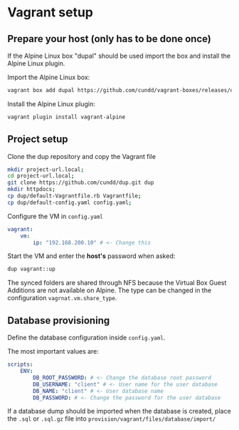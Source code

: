 Vagrant setup
=============

Prepare your host (only has to be done once)
--------------------------------------------

If the Alpine Linux box "dupal" should be used import the box and install the Alpine Linux plugin.

Import the Alpine Linux box:

```bash
vagrant box add dupal https://github.com/cundd/vagrant-boxes/releases/download/0.1.0/alpine-3.3.0-x86_64.box
```

Install the Alpine Linux plugin:

```bash
vagrant plugin install vagrant-alpine
```


Project setup
-------------

Clone the dup repository and copy the Vagrant file

```bash
mkdir project-url.local;
cd project-url.local;
git clone https://github.com/cundd/dup.git dup
mkdir httpdocs;
cp dup/default-Vagrantfile.rb Vagrantfile;
cp dup/default-config.yaml config.yaml;
```

Configure the VM in `config.yaml`

```yaml
vagrant:
    vm:
        ip: "192.168.200.10" # <- Change this
```

Start the VM and enter the **host's** password when asked:

```bash
dup vagrant::up
```

The synced folders are shared through NFS because the Virtual Box Guest Additions are not available on Alpine. The type can be changed in the configuration `vagrnat.vm.share_type`.


Database provisioning
---------------------

Define the database configuration inside `config.yaml`.

The most important values are:

```yaml
scripts:
    ENV:
        DB_ROOT_PASSWORD: # <- Change the database root password
        DB_USERNAME: "client" # <- User name for the user database
        DB_NAME: "client" # <- User database name
        DB_PASSWORD: # <- Change the password for the user database
```

If a database dump should be imported when the database is created, place the `.sql` or `.sql.gz` file into `provision/vagrant/files/database/import/`
